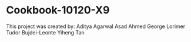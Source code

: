 # Cookbook-10120-X9

This project was created by:
Aditya Agarwal
Asad Ahmed
George Lorimer
Tudor Bujdei-Leonte
Yiheng Tan